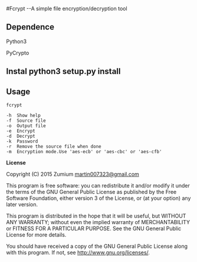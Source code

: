 #Fcrypt  --A simple file encryption/decryption tool

__Dependence__
---
Python3

PyCrypto

__Instal__
	python3 setup.py install
---
__Usage__
---
	fcrypt 

	-h	Show help
	-f	Source file
	-o	Output file
	-e 	Encrypt
	-d	Decrypt
	-k	Password
	-r 	Remove the source file when done
	-m	Encryption mode.Use 'aes-ecb' or 'aes-cbc' or 'aes-cfb'

__License__

Copyright (C) 2015 Zumium <martin007323@gmail.com>
	
This program is free software: you can redistribute it and/or modify it under the terms of the GNU General Public License as published by the Free Software Foundation, either version 3 of the License, or (at your option) any later version.

This program is distributed in the hope that it will be useful, but WITHOUT ANY WARRANTY; without even the implied warranty of MERCHANTABILITY or FITNESS FOR A PARTICULAR PURPOSE. See the GNU General Public License for more details.

You should have received a copy of the GNU General Public License along with this program. If not, see <http://www.gnu.org/licenses/>.
